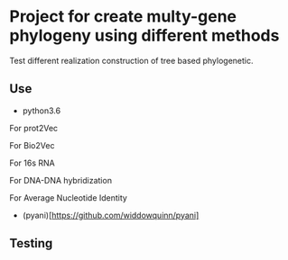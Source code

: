 # Project for create multy-gene phylogeny using different methods

Test different realization construction of tree based phylogenetic.

## Use 

* python3.6

For prot2Vec

For Bio2Vec

For 16s RNA

For DNA-DNA hybridization

For Average Nucleotide Identity
* (pyani)[https://github.com/widdowquinn/pyani]

## Testing 


